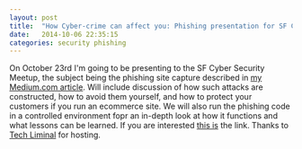 ```yaml
---
layout: post
title:  "How Cyber-crime can affect you: Phishing presentation for SF Cyber Security"
date:   2014-10-06 22:35:15
categories: security phishing
---
```

On October 23rd I'm going to be presenting to the SF Cyber Security Meetup, the subject being the phishing site capture described in [my Medium.com article](https://medium.com/@uther_bendragon/phishing-website-captured-analyzed-10841915e29a).  Will include discussion of how such attacks are constructed, how to avoid them yourself, and how to protect your customers if you run an ecommerce site.  We will also run the phishing code in a controlled environment fopr an in-depth look at how it functions and what lessons can be learned.  If you are interested [this is](http://www.meetup.com/SF-Cyber-Security/events/210663472/) the link.  Thanks to [Tech Liminal](http://techliminal.com/) for hosting.
